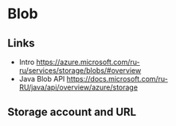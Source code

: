 # Blob 

## Links

* Intro https://azure.microsoft.com/ru-ru/services/storage/blobs/#overview
* Java Blob API https://docs.microsoft.com/ru-RU/java/api/overview/azure/storage

## Storage account and URL

